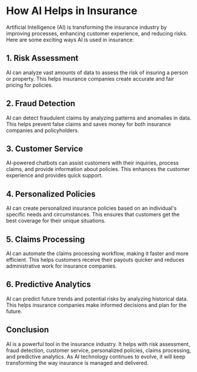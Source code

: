 # How AI Helps in Insurance

Artificial Intelligence (AI) is transforming the insurance industry by improving processes, enhancing customer experience, and reducing risks. Here are some exciting ways AI is used in insurance:

## 1. Risk Assessment
AI can analyze vast amounts of data to assess the risk of insuring a person or property. This helps insurance companies create accurate and fair pricing for policies.

## 2. Fraud Detection
AI can detect fraudulent claims by analyzing patterns and anomalies in data. This helps prevent false claims and saves money for both insurance companies and policyholders.

## 3. Customer Service
AI-powered chatbots can assist customers with their inquiries, process claims, and provide information about policies. This enhances the customer experience and provides quick support.

## 4. Personalized Policies
AI can create personalized insurance policies based on an individual's specific needs and circumstances. This ensures that customers get the best coverage for their unique situations.

## 5. Claims Processing
AI can automate the claims processing workflow, making it faster and more efficient. This helps customers receive their payouts quicker and reduces administrative work for insurance companies.

## 6. Predictive Analytics
AI can predict future trends and potential risks by analyzing historical data. This helps insurance companies make informed decisions and plan for the future.

## Conclusion
AI is a powerful tool in the insurance industry. It helps with risk assessment, fraud detection, customer service, personalized policies, claims processing, and predictive analytics. As AI technology continues to evolve, it will keep transforming the way insurance is managed and delivered.

